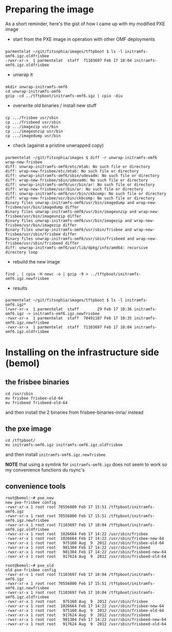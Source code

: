 # Preparing the image

As a short reminder, here's the gist of how I came up with my modified PXE image

* start from the PXE image in operation with other OMF deployments

###
    parmentelat ~/git/fitsophia/images/tftpboot $ ls -l initramfs-omf6.igz.oldfrisbee
    -rwxr-xr-x  1 parmentelat  staff  71103697 Feb 17 10:04 initramfs-omf6.igz.oldfrisbee
* unwrap it

###
    mkdir unwrap-initramfs-omf6
    cd unwrap-initramfs-omf6
    gzip -cd ../tftpboot/initramfs-omf6.igz | cpio -diu
    
* overwrite old binaries / install new stuff 

###
    cp .../frisbee usr/sbin
    cp .../frisbeed usr/sbin
    cp .../imagezip usr/bin
    cp .../imageunzip usr/bin
    cp .../imagedump usr/bin

* check (against a pristine unwrapped copy)

###        
    parmentelat ~/git/fitsophia/images $ diff -r unwrap-initramfs-omf6 wrap-new-frisbee
    diff: unwrap-initramfs-omf6/etc/mtab: No such file or directory
    diff: wrap-new-frisbee/etc/mtab: No such file or directory
    diff: unwrap-initramfs-omf6/sbin/udevadm: No such file or directory
    diff: wrap-new-frisbee/sbin/udevadm: No such file or directory
    diff: unwrap-initramfs-omf6/usr/bin/ar: No such file or directory
    diff: wrap-new-frisbee/usr/bin/ar: No such file or directory
    diff: unwrap-initramfs-omf6/usr/bin/ckbcomp: No such file or directory
    diff: wrap-new-frisbee/usr/bin/ckbcomp: No such file or directory
    Binary files unwrap-initramfs-omf6/usr/bin/imagedump and wrap-new-frisbee/usr/bin/imagedump differ
    Binary files unwrap-initramfs-omf6/usr/bin/imageunzip and wrap-new-frisbee/usr/bin/imageunzip differ
    Binary files unwrap-initramfs-omf6/usr/bin/imagezip and wrap-new-frisbee/usr/bin/imagezip differ
    Binary files unwrap-initramfs-omf6/usr/sbin/frisbee and wrap-new-frisbee/usr/sbin/frisbee differ
    Binary files unwrap-initramfs-omf6/usr/sbin/frisbeed and wrap-new-frisbee/usr/sbin/frisbeed differ
    diff: unwrap-initramfs-omf6/var/lib/dpkg/info/amd64: recursive directory loop
    
* rebuild the new image

###
    find . | cpio -H newc -o | gzip -9 > ../tftpboot/initramfs-omf6.igz.newfrisbee
    
* results
 
###
    parmentelat ~/git/fitsophia/images/tftpboot $ ls -l initramfs-omf6.igz*
    lrwxr-xr-x  1 parmentelat  staff        29 Feb 17 10:36 initramfs-omf6.igz -> initramfs-omf6.igz.newfrisbee
    -rwxr-xr-x  1 parmentelat  staff  70491187 Feb 17 10:35 initramfs-omf6.igz.newfrisbee
    -rwxr-xr-x  1 parmentelat  staff  71103697 Feb 17 10:04 initramfs-omf6.igz.oldfrisbee
    
    
# Installing on the infrastructure side (bemol)

## the frisbee binaries
    cd /usr/sbin
    mv frisbee frisbee-old-64
    mv frisbeed frisbeed-old-64

and then install the 2 binaries from frisbee-binaries-inria/ instead

## the pxe image

    cd /tftpboot/
    mv initramfs-omf6.igz initramfs-omf6.igz.oldfrisbee

and then install `initramfs-omf6.igz.newfrisbee` 

**NOTE** that using a symlink for `initramfs-omf6.igz` does not seem to work so my convenience functions du rsync's

## convenience tools

    root@bemol:~# pxe_new
    new pxe-frisbee config
    -rwxr-xr-x 1 root root 70556800 Feb 17 15:51 /tftpboot/initramfs-omf6.igz
    -rwxr-xr-x 1 root root 70556800 Feb 17 15:51 /tftpboot/initramfs-omf6.igz.newfrisbee
    -rwxr-xr-x 1 root root 71103697 Feb 17 10:04 /tftpboot/initramfs-omf6.igz.oldfrisbee
    -rwxr-xr-x 1 root root  1026664 Feb 17 14:22 /usr/sbin/frisbee
    -rwxr-xr-x 1 root root  1026664 Feb 17 14:22 /usr/sbin/frisbee-new-64
    -rwxr-xr-x 1 root root   975160 Aug  9  2012 /usr/sbin/frisbee-old-64
    -rwxr-xr-x 1 root root   981304 Feb 17 14:22 /usr/sbin/frisbeed
    -rwxr-xr-x 1 root root   981304 Feb 17 14:22 /usr/sbin/frisbeed-new-64
    -rwxr-xr-x 1 root root   917624 Aug  9  2012 /usr/sbin/frisbeed-old-64

    root@bemol:~# pxe_old
    old pxe-frisbee config
    -rwxr-xr-x 1 root root 71103697 Feb 17 10:04 /tftpboot/initramfs-omf6.igz
    -rwxr-xr-x 1 root root 70556800 Feb 17 15:51 /tftpboot/initramfs-omf6.igz.newfrisbee
    -rwxr-xr-x 1 root root 71103697 Feb 17 10:04 /tftpboot/initramfs-omf6.igz.oldfrisbee
    -rwxr-xr-x 1 root root   975160 Aug  9  2012 /usr/sbin/frisbee
    -rwxr-xr-x 1 root root  1026664 Feb 17 14:22 /usr/sbin/frisbee-new-64
    -rwxr-xr-x 1 root root   975160 Aug  9  2012 /usr/sbin/frisbee-old-64
    -rwxr-xr-x 1 root root   917624 Aug  9  2012 /usr/sbin/frisbeed
    -rwxr-xr-x 1 root root   981304 Feb 17 14:22 /usr/sbin/frisbeed-new-64
    -rwxr-xr-x 1 root root   917624 Aug  9  2012 /usr/sbin/frisbeed-old-64